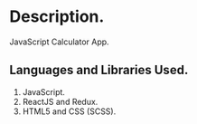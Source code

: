 # Description.

JavaScript Calculator App.

## Languages and Libraries Used.

1. JavaScript.
2. ReactJS and Redux.
3. HTML5 and CSS (SCSS).
